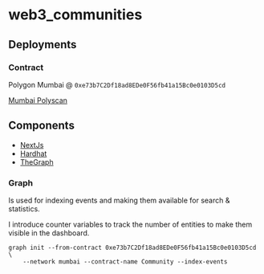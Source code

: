 # web3_communities

## Deployments

### Contract

Polygon Mumbai @ `0xe73b7C2Df18ad8EDe0F56fb41a15Bc0e0103D5cd`

[Mumbai Polyscan](https://mumbai.polygonscan.com/address/0xe73b7C2Df18ad8EDe0F56fb41a15Bc0e0103D5cd)

## Components

- [NextJs](https://nextjs.org/)
- [Hardhat](https://hardhat.org/)
- [TheGraph](https://thegraph.com/)

### Graph

Is used for indexing events and making them available for search & statistics.

I introduce counter variables to track the number of entities to make them visible in the dashboard.

```shell
graph init --from-contract 0xe73b7C2Df18ad8EDe0F56fb41a15Bc0e0103D5cd \
    --network mumbai --contract-name Community --index-events
```
